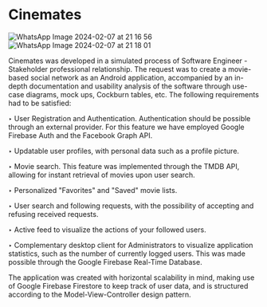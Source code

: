 # Cinemates

![WhatsApp Image 2024-02-07 at 21 16 56](https://github.com/sim0nlee/Cinemates/assets/94008546/e2f0e9ac-fa7d-46ac-978d-0a1225e8207e)                       ![WhatsApp Image 2024-02-07 at 21 18 01](https://github.com/sim0nlee/Cinemates/assets/94008546/7be4889f-ec32-4c05-8c80-ee0b0dfa608a)


Cinemates was developed in a simulated process of Software Engineer - Stakeholder professional relationship. The request was to create a movie-based social network as an Android application, accompanied by an in-depth documentation and usability analysis of the software through use-case diagrams, mock ups, Cockburn tables, etc. The following requirements had to be satisfied:

‣ User Registration and Authentication. Authentication should be possible through an external provider. For this feature we have employed Google Firebase Auth and the Facebook Graph API.

‣ Updatable user profiles, with personal data such as a profile picture.

‣ Movie search. This feature was implemented through the TMDB API, allowing for instant retrieval of movies upon user search.

‣ Personalized "Favorites" and "Saved" movie lists. 

‣ User search and following requests, with the possibility of accepting and refusing received requests.

‣ Active feed to visualize the actions of your followed users.

‣ Complementary desktop client for Administrators to visualize application statistics, such as the number of currently logged users. This was made possible through the Google Firebase Real-Time Database.

The application was created with horizontal scalability in mind, making use of Google Firebase Firestore to keep track of user data, and is structured according to the Model-View-Controller design pattern. 
